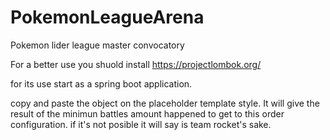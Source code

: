 # PokemonLeagueArena

Pokemon lider league master convocatory

For a better use you shuold install https://projectlombok.org/

for its use start as a spring boot application.

copy and paste the object on the placeholder template style.
It will give the result of the minimun battles amount happened to get to this order configuration.
if it's not posible it will say is team rocket's sake.
